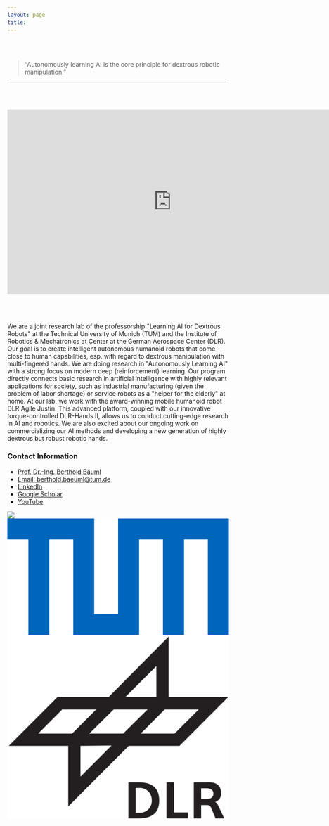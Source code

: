 ```yaml
---
layout: page
title: 
---
```


<br/><br/>
>  “Autonomously learning AI is the core principle for dextrous robotic manipulation.”
---


<br/><br/>

<p align="center">
<iframe width="746" height="420" src="https://www.youtube.com/embed/CZBMXDM1_Tk?si=-FUdhzPtT2_Wet5E" title="YouTube video player" frameborder="0" allow="accelerometer; autoplay; clipboard-write; encrypted-media; gyroscope; picture-in-picture; web-share" allowfullscreen></iframe>
</p>

<br/><br/>


We are a joint research lab of the professorship "Learning AI for Dextrous Robots" at the Technical University of Munich (TUM) and the Institute of Robotics & Mechatronics at Center at the German Aerospace Center (DLR). 
Our goal is to create intelligent autonomous humanoid robots that come close to human capabilities, esp. with regard to dextrous manipulation with multi-fingered hands. We are doing research in "Autonomously Learning AI" with a strong focus on modern deep (reinforcement) learning. Our program directly connects basic research in artificial intelligence with highly relevant applications for society, such as industrial manufacturing (given the problem of labor shortage) or service robots as a "helper for the elderly" at home.
At our lab, we work with the award-winning mobile humanoid robot DLR Agile Justin. This advanced platform, coupled with our innovative torque-controlled DLR-Hands II, allows us to conduct cutting-edge research in AI and robotics. We are also excited about our ongoing work on commercializing our AI methods and developing a new generation of highly dextrous but robust robotic hands.

### Contact Information
* [Prof. Dr.-Ing. Berthold Bäuml](https://www.professoren.tum.de/en/baeuml-berthold)
* [Email: berthold.baeuml@tum.de](mailto:berthold.baeuml@tum.de)
* [LinkedIn](https://www.linkedin.com/in/berthold-bäuml-648b05288/)
* [Google Scholar](https://scholar.google.com/citations?user=fjvpDsEAAAAJ&hl=en&oi=ao)
* [YouTube](https://youtube.com/playlist?list=PLbECwYTsgi4ZYIeFTpNmKQj4UHipQI_gT&feature=shared)

<img align="left" src="../assets/imgs/affiliations/aidx-lab.jpg" class="affiliation"> 
<img src="../assets/imgs/affiliations/TUM.png" class="affiliation"> 
<img src="../assets/imgs/affiliations/DLR.png" class="affiliation">
